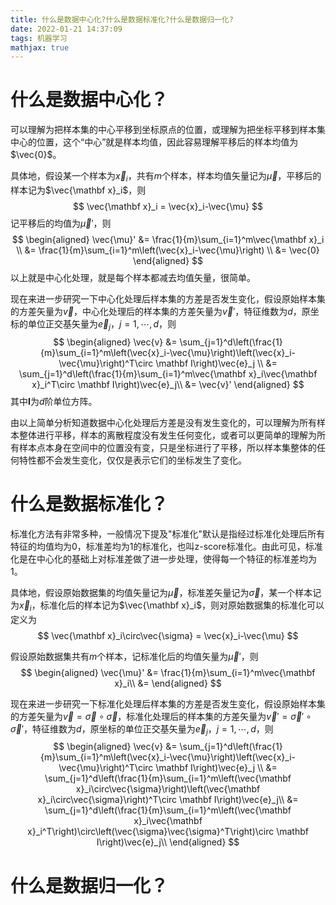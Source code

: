 ```yaml
---
title: 什么是数据中心化?什么是数据标准化?什么是数据归一化?
date: 2022-01-21 14:37:09
tags: 机器学习
mathjax: true
---
```


# 什么是数据中心化？

可以理解为把样本集的中心平移到坐标原点的位置，或理解为把坐标平移到样本集中心的位置，这个“中心”就是样本均值，因此容易理解平移后的样本均值为$\vec{0}$。

具体地，假设某一个样本为$\vec{x}_i$，共有$m$个样本，样本均值矢量记为$\vec{\mu}$，平移后的样本记为$\vec{\mathbf x}_i$，则
$$
\vec{\mathbf x}_i = \vec{x}_i-\vec{\mu}
$$
记平移后的均值为$\vec{\mu}'$，则
$$
\begin{aligned}
\vec{\mu}' &= \frac{1}{m}\sum_{i=1}^m\vec{\mathbf x}_i \\
&= \frac{1}{m}\sum_{i=1}^m\left(\vec{x}_i-\vec{\mu}\right) \\
&= \vec{0}
\end{aligned}
$$
以上就是中心化处理，就是每个样本都减去均值矢量，很简单。

现在来进一步研究一下中心化处理后样本集的方差是否发生变化，假设原始样本集的方差矢量为$\vec{v}$，中心化处理后的样本集的方差矢量为$\vec{v}'$，特征维数为$d$，原坐标的单位正交基矢量为$\vec{e}_j$，$j=1,\cdots,d$，则
$$
\begin{aligned}
\vec{v} &= \sum_{j=1}^d\left(\frac{1}{m}\sum_{i=1}^m\left(\vec{x}_i-\vec{\mu}\right)\left(\vec{x}_i-\vec{\mu}\right)^T\circ \mathbf I\right)\vec{e}_j \\
&= \sum_{j=1}^d\left(\frac{1}{m}\sum_{i=1}^m\vec{\mathbf x}_i\vec{\mathbf x}_i^T\circ \mathbf I\right)\vec{e}_j\\
&= \vec{v}'
\end{aligned}
$$
其中$\mathbf I$为$d$阶单位方阵。

由以上简单分析知道数据中心化处理后方差是没有发生变化的，可以理解为所有样本整体进行平移，样本的离散程度没有发生任何变化，或者可以更简单的理解为所有样本点本身在空间中的位置没有变，只是坐标进行了平移，所以样本集整体的任何特性都不会发生变化，仅仅是表示它们的坐标发生了变化。

# 什么是数据标准化？

标准化方法有非常多种，一般情况下提及"标准化"默认是指经过标准化处理后所有特征的均值均为$0$，标准差均为$1$的标准化，也叫z-score标准化。由此可见，标准化是在中心化的基础上对标准差做了进一步处理，使得每一个特征的标准差均为$1$。

具体地，假设原始数据集的均值矢量记为$\vec{\mu}$，标准差矢量记为$\vec{\sigma}$，某一个样本记为$\vec{x}_i$，标准化后的样本记为$\vec{\mathbf x}_i$，则对原始数据集的标准化可以定义为
$$
\vec{\mathbf x}_i\circ\vec{\sigma} = \vec{x}_i-\vec{\mu}
$$

假设原始数据集共有$m$个样本，记标准化后的均值矢量为$\vec{\mu}'$，则
$$
\begin{aligned}
\vec{\mu}' &= \frac{1}{m}\sum_{i=1}^m\vec{\mathbf x}_i\\
&= 
\end{aligned}
$$


现在来进一步研究一下标准化处理后样本集的方差是否发生变化，假设原始样本集的方差矢量为$\vec{v}=\vec{\sigma}\circ\vec{\sigma}$，标准化处理后的样本集的方差矢量为$\vec{v}'=\vec{\sigma}'\circ\vec{\sigma}'$，特征维数为$d$，原坐标的单位正交基矢量为$\vec{e}_j$，$j=1,\cdots,d$，则
$$
\begin{aligned}
\vec{v} &= \sum_{j=1}^d\left(\frac{1}{m}\sum_{i=1}^m\left(\vec{x}_i-\vec{\mu}\right)\left(\vec{x}_i-\vec{\mu}\right)^T\circ \mathbf I\right)\vec{e}_j \\
&= \sum_{j=1}^d\left(\frac{1}{m}\sum_{i=1}^m\left(\vec{\mathbf x}_i\circ\vec{\sigma}\right)\left(\vec{\mathbf x}_i\circ\vec{\sigma}\right)^T\circ \mathbf I\right)\vec{e}_j\\
&= \sum_{j=1}^d\left(\frac{1}{m}\sum_{i=1}^m\left(\vec{\mathbf x}_i\vec{\mathbf x}_i^T\right)\circ\left(\vec{\sigma}\vec{\sigma}^T\right)\circ \mathbf I\right)\vec{e}_j\\
\end{aligned}
$$


# 什么是数据归一化？

